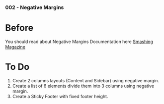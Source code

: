 ### 002 - Negative Margins

# Before 
You should read about Negative Margins Documentation here [Smashing Magazine][1]

# To Do

1. Create 2 columns layouts (Content and Sidebar) using negative margin.
2. Create a list of 6 elements divide them into 3 columns using negative margin.
3. Create a Sticky Footer with fixed footer height.

 [1]: https://www.smashingmagazine.com/2009/07/the-definitive-guide-to-using-negative-margins/
